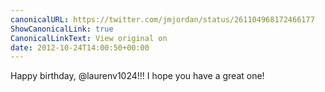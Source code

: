 ```yaml
---
canonicalURL: https://twitter.com/jmjordan/status/261104968172466177
ShowCanonicalLink: true
CanonicalLinkText: View original on
date: 2012-10-24T14:00:50+00:00
---
```

Happy birthday, @laurenv1024!!! I hope you have a great one!